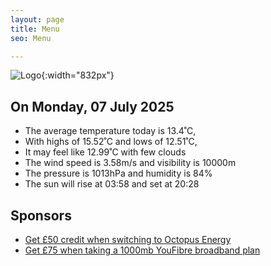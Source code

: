 ```yaml
---
layout: page
title: Menu
seo: Menu

---
```


![Logo](/images/logo.jpg){:width="832px"}

<!-- weather_marker starts -->
## On Monday, 07 July 2025

- The average temperature today is 13.4˚C,
- With highs of 15.52˚C and lows of 12.51˚C,
- It may feel like 12.99˚C with few clouds
- The wind speed is 3.58m/s and visibility is 10000m
- The pressure is 1013hPa and humidity is 84%
- The sun will rise at 03:58 and set at 20:28

<!-- weather_marker ends -->

## Sponsors

- [Get £50 credit when switching to Octopus Energy](https://bit.ly/3oD1nnS)
- [Get £75 when taking a 1000mb YouFibre broadband plan](https://aklam.io/91zWhU?)
